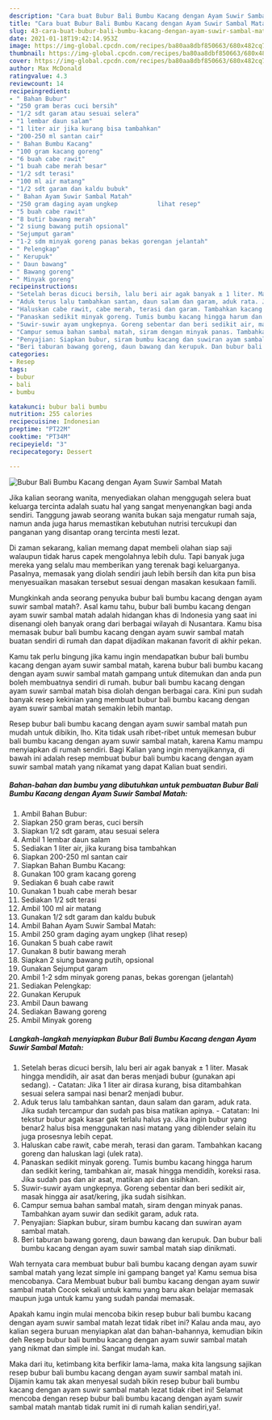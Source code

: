 ```yaml
---
description: "Cara buat Bubur Bali Bumbu Kacang dengan Ayam Suwir Sambal Matah yang nikmat dan Mudah Dibuat"
title: "Cara buat Bubur Bali Bumbu Kacang dengan Ayam Suwir Sambal Matah yang nikmat dan Mudah Dibuat"
slug: 43-cara-buat-bubur-bali-bumbu-kacang-dengan-ayam-suwir-sambal-matah-yang-nikmat-dan-mudah-dibuat
date: 2021-01-18T19:42:14.953Z
image: https://img-global.cpcdn.com/recipes/ba80aa8dbf850663/680x482cq70/bubur-bali-bumbu-kacang-dengan-ayam-suwir-sambal-matah-foto-resep-utama.jpg
thumbnail: https://img-global.cpcdn.com/recipes/ba80aa8dbf850663/680x482cq70/bubur-bali-bumbu-kacang-dengan-ayam-suwir-sambal-matah-foto-resep-utama.jpg
cover: https://img-global.cpcdn.com/recipes/ba80aa8dbf850663/680x482cq70/bubur-bali-bumbu-kacang-dengan-ayam-suwir-sambal-matah-foto-resep-utama.jpg
author: Max McDonald
ratingvalue: 4.3
reviewcount: 14
recipeingredient:
- " Bahan Bubur"
- "250 gram beras cuci bersih"
- "1/2 sdt garam atau sesuai selera"
- "1 lembar daun salam"
- "1 liter air jika kurang bisa tambahkan"
- "200-250 ml santan cair"
- " Bahan Bumbu Kacang"
- "100 gram kacang goreng"
- "6 buah cabe rawit"
- "1 buah cabe merah besar"
- "1/2 sdt terasi"
- "100 ml air matang"
- "1/2 sdt garam dan kaldu bubuk"
- " Bahan Ayam Suwir Sambal Matah"
- "250 gram daging ayam ungkep           lihat resep"
- "5 buah cabe rawit"
- "8 butir bawang merah"
- "2 siung bawang putih opsional"
- "Sejumput garam"
- "1-2 sdm minyak goreng panas bekas gorengan jelantah"
- " Pelengkap"
- " Kerupuk"
- " Daun bawang"
- " Bawang goreng"
- " Minyak goreng"
recipeinstructions:
- "Setelah beras dicuci bersih, lalu beri air agak banyak ± 1 liter. Masak hingga mendidih, air asat dan beras menjadi bubur (gunakan api sedang).  Catatan: Jika 1 liter air dirasa kurang, bisa ditambahkan sesuai selera sampai nasi benar2 menjadi bubur."
- "Aduk terus lalu tambahkan santan, daun salam dan garam, aduk rata. Jika sudah tercampur dan sudah pas bisa matikan apinya.  Catatan: Ini tekstur bubur agak kasar gak terlalu halus ya. Jika ingin bubur yang benar2 halus bisa menggunakan nasi matang yang diblender selain itu juga prosesnya lebih cepat."
- "Haluskan cabe rawit, cabe merah, terasi dan garam. Tambahkan kacang goreng dan haluskan lagi (ulek rata)."
- "Panaskan sedikit minyak goreng. Tumis bumbu kacang hingga harum dan sedikit kering, tambahkan air, masak hingga mendidih, koreksi rasa. Jika sudah pas dan air asat, matikan api dan sisihkan."
- "Suwir-suwir ayam ungkepnya. Goreng sebentar dan beri sedikit air, masak hingga air asat/kering, jika sudah sisihkan."
- "Campur semua bahan sambal matah, siram dengan minyak panas. Tambahkan ayam suwir dan sedikit garam, aduk rata."
- "Penyajian: Siapkan bubur, siram bumbu kacang dan suwiran ayam sambal matah."
- "Beri taburan bawang goreng, daun bawang dan kerupuk. Dan bubur bali bumbu kacang dengan ayam suwir sambal matah siap dinikmati."
categories:
- Resep
tags:
- bubur
- bali
- bumbu

katakunci: bubur bali bumbu 
nutrition: 255 calories
recipecuisine: Indonesian
preptime: "PT22M"
cooktime: "PT34M"
recipeyield: "3"
recipecategory: Dessert

---
```



![Bubur Bali Bumbu Kacang dengan Ayam Suwir Sambal Matah](https://img-global.cpcdn.com/recipes/ba80aa8dbf850663/680x482cq70/bubur-bali-bumbu-kacang-dengan-ayam-suwir-sambal-matah-foto-resep-utama.jpg)

Jika kalian seorang wanita, menyediakan olahan menggugah selera buat keluarga tercinta adalah suatu hal yang sangat menyenangkan bagi anda sendiri. Tanggung jawab seorang  wanita bukan saja mengatur rumah saja, namun anda juga harus memastikan kebutuhan nutrisi tercukupi dan panganan yang disantap orang tercinta mesti lezat.

Di zaman  sekarang, kalian memang dapat membeli olahan siap saji walaupun tidak harus capek mengolahnya lebih dulu. Tapi banyak juga mereka yang selalu mau memberikan yang terenak bagi keluarganya. Pasalnya, memasak yang diolah sendiri jauh lebih bersih dan kita pun bisa menyesuaikan masakan tersebut sesuai dengan masakan kesukaan famili. 



Mungkinkah anda seorang penyuka bubur bali bumbu kacang dengan ayam suwir sambal matah?. Asal kamu tahu, bubur bali bumbu kacang dengan ayam suwir sambal matah adalah hidangan khas di Indonesia yang saat ini disenangi oleh banyak orang dari berbagai wilayah di Nusantara. Kamu bisa memasak bubur bali bumbu kacang dengan ayam suwir sambal matah buatan sendiri di rumah dan dapat dijadikan makanan favorit di akhir pekan.

Kamu tak perlu bingung jika kamu ingin mendapatkan bubur bali bumbu kacang dengan ayam suwir sambal matah, karena bubur bali bumbu kacang dengan ayam suwir sambal matah gampang untuk ditemukan dan anda pun boleh membuatnya sendiri di rumah. bubur bali bumbu kacang dengan ayam suwir sambal matah bisa diolah dengan berbagai cara. Kini pun sudah banyak resep kekinian yang membuat bubur bali bumbu kacang dengan ayam suwir sambal matah semakin lebih mantap.

Resep bubur bali bumbu kacang dengan ayam suwir sambal matah pun mudah untuk dibikin, lho. Kita tidak usah ribet-ribet untuk memesan bubur bali bumbu kacang dengan ayam suwir sambal matah, karena Kamu mampu menyiapkan di rumah sendiri. Bagi Kalian yang ingin menyajikannya, di bawah ini adalah resep membuat bubur bali bumbu kacang dengan ayam suwir sambal matah yang nikamat yang dapat Kalian buat sendiri.

<!--inarticleads1-->

##### Bahan-bahan dan bumbu yang dibutuhkan untuk pembuatan Bubur Bali Bumbu Kacang dengan Ayam Suwir Sambal Matah:

1. Ambil  Bahan Bubur:
1. Siapkan 250 gram beras, cuci bersih
1. Siapkan 1/2 sdt garam, atau sesuai selera
1. Ambil 1 lembar daun salam
1. Sediakan 1 liter air, jika kurang bisa tambahkan
1. Siapkan 200-250 ml santan cair
1. Siapkan  Bahan Bumbu Kacang:
1. Gunakan 100 gram kacang goreng
1. Sediakan 6 buah cabe rawit
1. Gunakan 1 buah cabe merah besar
1. Sediakan 1/2 sdt terasi
1. Ambil 100 ml air matang
1. Gunakan 1/2 sdt garam dan kaldu bubuk
1. Ambil  Bahan Ayam Suwir Sambal Matah:
1. Ambil 250 gram daging ayam ungkep           (lihat resep)
1. Gunakan 5 buah cabe rawit
1. Gunakan 8 butir bawang merah
1. Siapkan 2 siung bawang putih, opsional
1. Gunakan Sejumput garam
1. Ambil 1-2 sdm minyak goreng panas, bekas gorengan (jelantah)
1. Sediakan  Pelengkap:
1. Gunakan  Kerupuk
1. Ambil  Daun bawang
1. Sediakan  Bawang goreng
1. Ambil  Minyak goreng




<!--inarticleads2-->

##### Langkah-langkah menyiapkan Bubur Bali Bumbu Kacang dengan Ayam Suwir Sambal Matah:

1. Setelah beras dicuci bersih, lalu beri air agak banyak ± 1 liter. Masak hingga mendidih, air asat dan beras menjadi bubur (gunakan api sedang).  - Catatan: Jika 1 liter air dirasa kurang, bisa ditambahkan sesuai selera sampai nasi benar2 menjadi bubur.
1. Aduk terus lalu tambahkan santan, daun salam dan garam, aduk rata. Jika sudah tercampur dan sudah pas bisa matikan apinya.  - Catatan: Ini tekstur bubur agak kasar gak terlalu halus ya. Jika ingin bubur yang benar2 halus bisa menggunakan nasi matang yang diblender selain itu juga prosesnya lebih cepat.
1. Haluskan cabe rawit, cabe merah, terasi dan garam. Tambahkan kacang goreng dan haluskan lagi (ulek rata).
1. Panaskan sedikit minyak goreng. Tumis bumbu kacang hingga harum dan sedikit kering, tambahkan air, masak hingga mendidih, koreksi rasa. Jika sudah pas dan air asat, matikan api dan sisihkan.
1. Suwir-suwir ayam ungkepnya. Goreng sebentar dan beri sedikit air, masak hingga air asat/kering, jika sudah sisihkan.
1. Campur semua bahan sambal matah, siram dengan minyak panas. Tambahkan ayam suwir dan sedikit garam, aduk rata.
1. Penyajian: Siapkan bubur, siram bumbu kacang dan suwiran ayam sambal matah.
1. Beri taburan bawang goreng, daun bawang dan kerupuk. Dan bubur bali bumbu kacang dengan ayam suwir sambal matah siap dinikmati.




Wah ternyata cara membuat bubur bali bumbu kacang dengan ayam suwir sambal matah yang lezat simple ini gampang banget ya! Kamu semua bisa mencobanya. Cara Membuat bubur bali bumbu kacang dengan ayam suwir sambal matah Cocok sekali untuk kamu yang baru akan belajar memasak maupun juga untuk kamu yang sudah pandai memasak.

Apakah kamu ingin mulai mencoba bikin resep bubur bali bumbu kacang dengan ayam suwir sambal matah lezat tidak ribet ini? Kalau anda mau, ayo kalian segera buruan menyiapkan alat dan bahan-bahannya, kemudian bikin deh Resep bubur bali bumbu kacang dengan ayam suwir sambal matah yang nikmat dan simple ini. Sangat mudah kan. 

Maka dari itu, ketimbang kita berfikir lama-lama, maka kita langsung sajikan resep bubur bali bumbu kacang dengan ayam suwir sambal matah ini. Dijamin kamu tak akan menyesal sudah bikin resep bubur bali bumbu kacang dengan ayam suwir sambal matah lezat tidak ribet ini! Selamat mencoba dengan resep bubur bali bumbu kacang dengan ayam suwir sambal matah mantab tidak rumit ini di rumah kalian sendiri,ya!.


